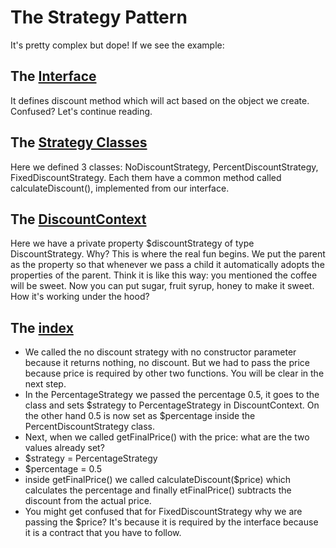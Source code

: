 # The Strategy Pattern
It's pretty complex but dope! If we see the example:
## The [Interface](./DiscountStrategy.php)
It defines discount method which will act based on the object we create. Confused? Let's continue reading.
## The [Strategy Classes](./DiscountStrategies.php)
Here we defined 3 classes: NoDiscountStrategy, PercentDiscountStrategy, FixedDiscountStrategy. Each them have a common method called calculateDiscount(), implemented from our interface. 
## The [DiscountContext](./DiscountContext.php)
Here we have a private property $discountStrategy of type DiscountStrategy. Why?
    This is where the real fun begins. We put the parent as the property so that whenever we pass a child it automatically adopts the properties of the parent. Think it is like this way: you mentioned the coffee will be sweet. Now you can put sugar, fruit syrup, honey to make it sweet. 
How it's working under the hood?
## The [index](./index.php)
- We called the no discount strategy with no constructor parameter because it returns nothing, no discount. But we had to pass the price because price is required by other two functions. You will be clear in the next step.
- In the PercentageStrategy we passed the percentage 0.5, it goes to the class and sets \$strategy to PercentageStrategy in DiscountContext. On the other hand 0.5 is now set as \$percentage inside the PercentDiscountStrategy class.
- Next, when we called getFinalPrice() with the price: what are the two values already set?
- \$strategy = PercentageStrategy
- \$percentage = 0.5
- inside getFinalPrice() we called calculateDiscount($price) which calculates the percentage and finally etFinalPrice() subtracts the discount from the actual price. 
- You might get confused that for FixedDiscountStrategy why we are passing the \$price? It's because it is required by the interface because it is a contract that you have to follow. 